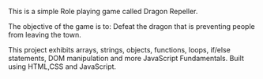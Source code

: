 This is a simple Role playing game called Dragon Repeller.

The objective of the game is to:
Defeat the dragon that is preventing people from leaving the town.

This project exhibits arrays, strings, objects, functions, loops, if/else statements, DOM manipulation and more JavaScript Fundamentals.
Built using HTML,CSS and JavaScript.
